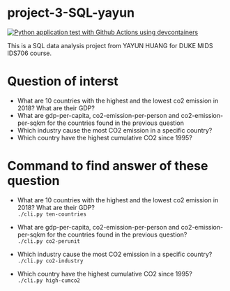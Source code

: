 # project-3-SQL-yayun
[![Python application test with Github Actions using devcontainers](https://github.com/nogibjj/project-3-SQL-yayun/actions/workflows/main.yml/badge.svg)](https://github.com/nogibjj/project-3-SQL-yayun/actions/workflows/main.yml)

This is a SQL data analysis project from YAYUN HUANG for DUKE MIDS IDS706 course.

# Question of interst
* What are 10 countries with the highest and the lowest co2 emission in 2018? What are their GDP?
* What are gdp-per-capita, co2-emission-per-person and co2-emission-per-sqkm for the countries found in the previous question
* Which industry cause the most CO2 emission in a specific country?
* Which country have the highest cumulative CO2 since 1995?


# Command to find answer of these question
* What are 10 countries with the highest and the lowest co2 emission in 2018? What are their GDP?  
`./cli.py ten-countries`

* What are gdp-per-capita, co2-emission-per-person and co2-emission-per-sqkm for the countries found in the previous question?  
`./cli.py co2-perunit`

* Which industry cause the most CO2 emission in a specific country?  
`./cli.py co2-industry`

* Which country have the highest cumulative CO2 since 1995?  
`./cli.py high-cumco2`

